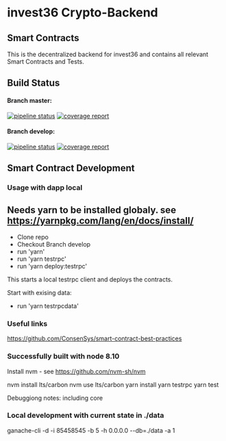 # invest36 Crypto-Backend
## Smart Contracts

This is the decentralized backend for invest36 and contains all relevant Smart Contracts and Tests.

## Build Status
#### Branch master:
[![pipeline status](https://gitlab.com/invest36/contracts/badges/master/pipeline.svg)](https://gitlab.com/invest36/contracts/commits/master) [![coverage report](https://gitlab.com/invest36/contracts/badges/master/coverage.svg)](https://gitlab.com/invest36/contracts/commits/master)

#### Branch develop:
[![pipeline status](https://gitlab.com/invest36/contracts/badges/develop/pipeline.svg)](https://gitlab.com/invest36/contracts/commits/develop) [![coverage report](https://gitlab.com/invest36/contracts/badges/develop/coverage.svg)](https://gitlab.com/invest36/contracts/commits/develop)

## Smart Contract Development

### Usage with dapp local

Needs yarn to be installed globaly.
see https://yarnpkg.com/lang/en/docs/install/
---
- Clone repo
- Checkout Branch develop
- run 'yarn'
- run 'yarn testrpc'
- run 'yarn deploy:testrpc'

This starts a local testrpc client and deploys the contracts.

Start with exising data: 
- run 'yarn testrpcdata'


### Useful links
https://github.com/ConsenSys/smart-contract-best-practices

### Successfully built with node 8.10

Install nvm - see https://github.com/nvm-sh/nvm

nvm install lts/carbon 
nvm use lts/carbon
yarn install
yarn testrpc
yarn test

Debuggiong notes: including core 

### Local development with current state in ./data

ganache-cli -d -i 85458545 -b 5 -h 0.0.0.0 --db=./data -a 1

